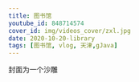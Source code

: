 ```yaml
---
title: 图书馆
youtube_id: 848714574
cover_id: img/videos_cover/zxl.jpg
date: 2020-10-20-library
tags: [图书馆, vlog, 天津,gJava]
---
```


<P>封面为一个沙雕</P>
